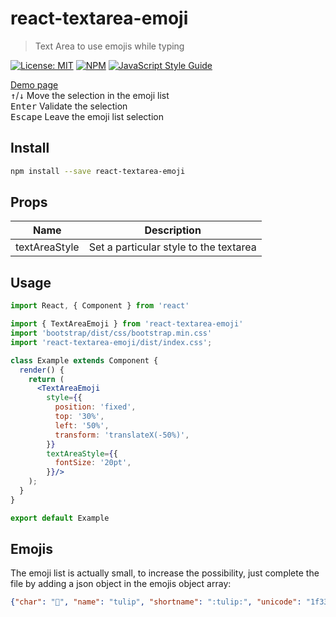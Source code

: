 # react-textarea-emoji

> Text Area to use emojis while typing

[![License: MIT](https://img.shields.io/badge/License-MIT-blue.svg)](https://opensource.org/licenses/mit) [![NPM](https://img.shields.io/npm/v/react-textarea-emoji.svg)](https://www.npmjs.com/package/react-textarea-emoji) [![JavaScript Style Guide](https://img.shields.io/badge/code_style-standard-brightgreen.svg)](https://standardjs.com)

[Demo page](https://thibsc.github.io/react-textarea-emoji/)  
<kbd>↑</kbd>/<kbd>↓</kbd> Move the selection in the emoji list  
<kbd>Enter</kbd> Validate the selection  
<kbd>Escape</kbd> Leave the emoji list selection

## Install

```bash
npm install --save react-textarea-emoji
```

## Props

| Name | Description |
|---|---|
|textAreaStyle| Set a particular style to the textarea

## Usage

```jsx
import React, { Component } from 'react'

import { TextAreaEmoji } from 'react-textarea-emoji'
import 'bootstrap/dist/css/bootstrap.min.css'
import 'react-textarea-emoji/dist/index.css';

class Example extends Component {
  render() {
    return (
      <TextAreaEmoji
        style={{
          position: 'fixed',
          top: '30%',
          left: '50%',
          transform: 'translateX(-50%)',
        }}
        textAreaStyle={{
          fontSize: '20pt',
        }}/>
    );
  }
}

export default Example
```

## Emojis
The emoji list is actually small, to increase the possibility, just complete the file by adding a json object in the emojis object array:
```json
{"char": "🌷", "name": "tulip", "shortname": ":tulip:", "unicode": "1f337"}
```

